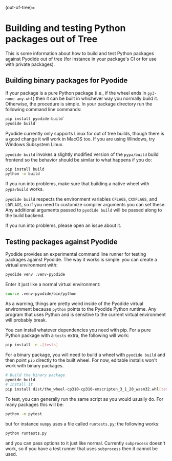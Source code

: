 (out-of-tree)=

# Building and testing Python packages out of Tree

This is some information about how to build and test Python packages against
Pyodide out of tree (for instance in your package's CI or for use with private
packages).

## Building binary packages for Pyodide

If your package is a pure Python package (i.e., if the wheel ends in
`py3-none-any.whl`) then it can be built in whichever way you normally build it.
Otherwise, the procedure is simple. In your package directory run the following
command line commands:
```sh
pip install pyodide-build`
pyodide build`
```

Pyodide currently only supports Linux for out of tree builds, though there is a
good change it will work in MacOS too. If you are using Windows, try Windows
Subsystem Linux.

`pyodide build` invokes a slightly modified version of the `pypa/build` build
frontend so the behavior should be similar to what happens if you do:
```sh
pip install build
python -m build
```
If you run into problems, make sure that building a native wheel with
`pypa/build` works.

`pyodide build` respects the environment variables `CFLAGS`, `CXXFLAGS`, and
`LDFLAGS`, so if you need to customize compiler arguments you can set these. Any
additional arguments passed to `pyodide build` will be passed along to the build
backend.

If you run into problems, please open an issue about it.


## Testing packages against Pyodide

Pyodide provides an experimental command line runner for testing packages
against Pyodide. The way it works is simple: you can create a virtual
environment with: 
```sh
pyodide venv .venv-pyodide
```
Enter it just like a normal virtual environment:
```sh
source .venv-pyodide/bin/python
```
As a warning, things are pretty weird inside of the Pyodide virtual environment
because `python` points to the Pyodide Python runtime. Any program that uses
Python and is sensitive to the current virtual environment will probably break.

You can install whatever dependencies you need with pip. For a pure Python
package with a `tests` extra, the following will work:
```sh
pip install -e .[tests]
```
For a binary package, you will need to build a wheel with `pyodide build` and
then point `pip` directly to the built wheel. For now, editable installs won't
work with binary packages.
```sh
# Build the binary package
pyodide build
# Install it
pip install dist/the_wheel-cp310-cp310-emscripten_3_1_20_wasm32.whl[tests]
```
To test, you can generally run the same script as you would usually do. For many
packages this will be:
```sh
python -m pytest
```
but for instance `numpy` uses a file called `runtests.py`; the following works:
```sh
python runtests.py
```
and you can pass options to it just like normal. Currently `subprocess` doesn't
work, so if you have a test runner that uses `subprocess` then it cannot be
used.
